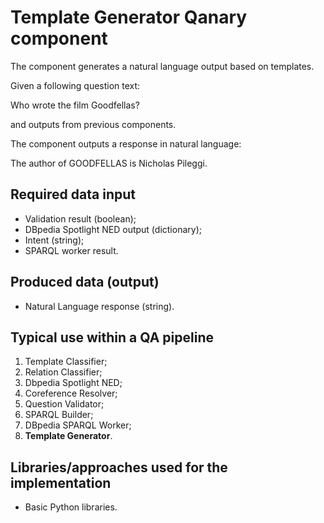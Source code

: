 # Template Generator Qanary component
The component generates a natural language output based on templates.

Given a following question text:

Who wrote the film Goodfellas?

and outputs from previous components.

The component outputs a response in natural language:

The author of GOODFELLAS is Nicholas Pileggi.


## Required data input

* Validation result (boolean);
* DBpedia Spotlight NED output (dictionary);
* Intent (string);
* SPARQL worker result.

## Produced data (output)

* Natural Language response (string).

## Typical use within a QA pipeline
1. Template Classifier;
1. Relation Classifier;
1. Dbpedia Spotlight NED;
1. Coreference Resolver;
1. Question Validator;
1. SPARQL Builder;
1. DBpedia SPARQL Worker;
1. **Template Generator**.

## Libraries/approaches used for the implementation

* Basic Python libraries.
